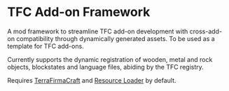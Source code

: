 # TFC Add-on Framework

A mod framework to streamline TFC add-on development with cross-add-on compatibility through dynamically generated assets. To be used as a template for TFC add-ons.

Currently supports the dynamic registration of wooden, metal and rock objects, blockstates and language files, abiding by the TFC registry.

Requires [TerraFirmaCraft](https://www.curseforge.com/minecraft/mc-mods/tfcraft) and [Resource Loader](https://www.curseforge.com/minecraft/mc-mods/resource-loader) by default.